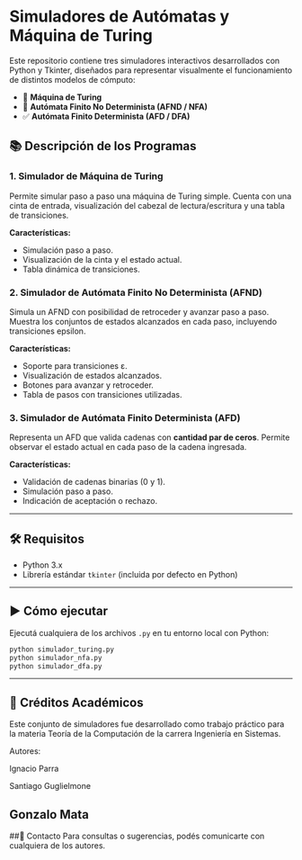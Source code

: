 # Simuladores de Autómatas y Máquina de Turing

Este repositorio contiene tres simuladores interactivos desarrollados con Python y Tkinter, diseñados para representar visualmente el funcionamiento de distintos modelos de cómputo:

- 🧠 **Máquina de Turing**
- 🔀 **Autómata Finito No Determinista (AFND / NFA)**
- ✅ **Autómata Finito Determinista (AFD / DFA)**

## 📚 Descripción de los Programas

### 1. Simulador de Máquina de Turing
Permite simular paso a paso una máquina de Turing simple. Cuenta con una cinta de entrada, visualización del cabezal de lectura/escritura y una tabla de transiciones.

**Características:**
- Simulación paso a paso.
- Visualización de la cinta y el estado actual.
- Tabla dinámica de transiciones.

### 2. Simulador de Autómata Finito No Determinista (AFND)
Simula un AFND con posibilidad de retroceder y avanzar paso a paso. Muestra los conjuntos de estados alcanzados en cada paso, incluyendo transiciones epsilon.

**Características:**
- Soporte para transiciones ε.
- Visualización de estados alcanzados.
- Botones para avanzar y retroceder.
- Tabla de pasos con transiciones utilizadas.

### 3. Simulador de Autómata Finito Determinista (AFD)
Representa un AFD que valida cadenas con **cantidad par de ceros**. Permite observar el estado actual en cada paso de la cadena ingresada.

**Características:**
- Validación de cadenas binarias (0 y 1).
- Simulación paso a paso.
- Indicación de aceptación o rechazo.

---

## 🛠️ Requisitos

- Python 3.x
- Librería estándar `tkinter` (incluida por defecto en Python)

---

## ▶️ Cómo ejecutar

Ejecutá cualquiera de los archivos `.py` en tu entorno local con Python:

```bash
python simulador_turing.py
python simulador_nfa.py
python simulador_dfa.py
```
---
## 📖 Créditos Académicos
Este conjunto de simuladores fue desarrollado como trabajo práctico para la materia Teoría de la Computación de la carrera Ingeniería en Sistemas.

Autores:

Ignacio Parra

Santiago Guglielmone

Gonzalo Mata
---
##📩 Contacto
Para consultas o sugerencias, podés comunicarte con cualquiera de los autores.